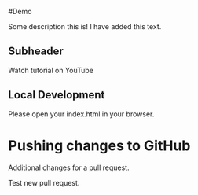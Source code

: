 #Demo

Some description this is! I have added this text.

## Subheader

Watch tutorial on YouTube

## Local Development

Please open your index.html in your browser.

# Pushing changes to GitHub

Additional changes for a pull request.

Test new pull request.